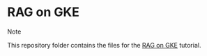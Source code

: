 # RAG on GKE

>[!NOTE]
>This repository folder contains the files for the [RAG on GKE](https://gke-ai-labs.dev/docs/blueprints/rag-on-gke/) tutorial.
